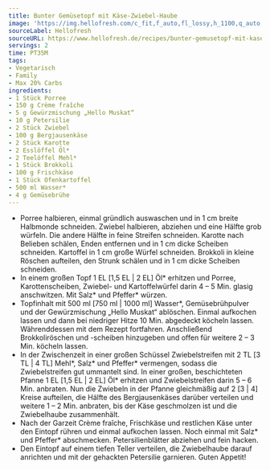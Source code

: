 ```yaml
---
title: Bunter Gemüsetopf mit Käse-Zwiebel-Haube
image: 'https://img.hellofresh.com/c_fit,f_auto,fl_lossy,h_1100,q_auto,w_2600/hellofresh_s3/image/bunter-gemusetopf-mit-kase-zwiebel-haube-1458f2eb.jpg'
sourceLabel: Hellofresh
sourceURL: https://www.hellofresh.de/recipes/bunter-gemusetopf-mit-kase-zwiebel-haube-62306010f7ebf4579846a1d0
servings: 2
time: PT35M
tags:
- Vegetarisch
- Family
- Max 20% Carbs
ingredients:
- 1 Stück Porree
- 150 g Crème fraîche
- 5 g Gewürzmischung „Hello Muskat“
- 10 g Petersilie
- 2 Stück Zwiebel
- 100 g Bergjausenkäse
- 2 Stück Karotte
- 2 Esslöffel Öl*
- 2 Teelöffel Mehl*
- 1 Stück Brokkoli
- 100 g Frischkäse
- 1 Stück Ofenkartoffel
- 500 ml Wasser*
- 4 g Gemüsebrühe
---
```


- Porree halbieren, einmal gründlich auswaschen und in 1 cm breite Halbmonde schneiden.  Zwiebel halbieren, abziehen und eine Hälfte grob würfeln. Die andere Hälfte in feine Streifen schneiden.  Karotte nach Belieben schälen, Enden entfernen und in 1 cm dicke Scheiben schneiden.  Kartoffel in 1 cm große Würfel schneiden.  Brokkoli in kleine Röschen aufteilen, den Strunk schälen und in 1 cm dicke Scheiben schneiden.
- In einem großen Topf 1 EL [1,5 EL | 2 EL] Öl\* erhitzen und Porree, Karottenscheiben, Zwiebel- und Kartoffelwürfel darin 4 – 5 Min. glasig anschwitzen.  Mit Salz\* und Pfeffer\* würzen.
- Topfinhalt mit 500 ml [750 ml | 1000 ml] Wasser\*, Gemüsebrühpulver und der Gewürzmischung „Hello Muskat“ ablöschen. Einmal aufkochen lassen und dann bei niedriger Hitze 10 Min. abgedeckt köcheln lassen.  Währenddessen mit dem Rezept fortfahren.  Anschließend Brokkoliröschen und -scheiben hinzugeben und offen für weitere 2 – 3 Min. köcheln lassen.
- In der Zwischenzeit in einer großen Schüssel Zwiebelstreifen mit 2 TL [3 TL | 4 TL] Mehl\*, Salz\* und Pfeffer\* vermengen, sodass die Zwiebelstreifen gut ummantelt sind.  In einer großen, beschichteten Pfanne 1 EL [1,5 EL | 2 EL] Öl\* erhitzen und Zwiebelstreifen darin 5 – 6 Min. anbraten.  Nun die Zwiebeln in der Pfanne gleichmäßig auf 2 [3 | 4] Kreise aufteilen, die Hälfte des Bergjausenkäses darüber verteilen und weitere 1 – 2 Min. anbraten, bis der Käse geschmolzen ist und die Zwiebelhaube zusammenhält.
- Nach der Garzeit Crème fraîche, Frischkäse und restlichen Käse unter den Eintopf rühren und einmal aufkochen lassen.  Noch einmal mit Salz\* und Pfeffer\* abschmecken.  Petersilienblätter abziehen und fein hacken.
- Den Eintopf auf einem tiefen Teller verteilen, die Zwiebelhaube darauf anrichten und mit der gehackten Petersilie garnieren.  Guten Appetit!
